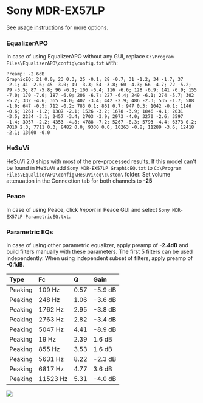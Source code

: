 # Sony MDR-EX57LP
See [usage instructions](https://github.com/jaakkopasanen/AutoEq#usage) for more options.

### EqualizerAPO
In case of using EqualizerAPO without any GUI, replace `C:\Program Files\EqualizerAPO\config\config.txt`
with:
```
Preamp: -2.6dB
GraphicEQ: 21 0.0; 23 0.3; 25 -0.1; 28 -0.7; 31 -1.2; 34 -1.7; 37 -2.1; 41 -2.6; 45 -3.0; 49 -3.3; 54 -3.8; 60 -4.3; 66 -4.7; 72 -5.2; 79 -5.5; 87 -5.8; 96 -6.1; 106 -6.4; 116 -6.6; 128 -6.9; 141 -6.9; 155 -7.0; 170 -7.0; 187 -6.9; 206 -6.7; 227 -6.4; 249 -6.1; 274 -5.7; 302 -5.2; 332 -4.6; 365 -4.0; 402 -3.4; 442 -2.9; 486 -2.3; 535 -1.7; 588 -1.0; 647 -0.5; 712 -0.2; 783 0.1; 861 0.7; 947 0.3; 1042 -0.1; 1146 -0.6; 1261 -1.2; 1387 -2.1; 1526 -3.2; 1678 -3.9; 1846 -4.1; 2031 -3.5; 2234 -3.1; 2457 -3.4; 2703 -3.9; 2973 -4.0; 3270 -2.6; 3597 -1.4; 3957 -2.2; 4353 -4.8; 4788 -7.2; 5267 -8.3; 5793 -4.4; 6373 0.2; 7010 2.3; 7711 0.3; 8482 0.0; 9330 0.0; 10263 -0.8; 11289 -3.6; 12418 -2.1; 13660 -0.0
```

### HeSuVi
HeSuVi 2.0 ships with most of the pre-processed results. If this model can't be found in HeSuVi add
`Sony MDR-EX57LP GraphicEQ.txt` to `C:\Program Files\EqualizerAPO\config\HeSuVi\eq\custom\` folder.
Set volume attenuation in the Connection tab for both channels to **-25**

### Peace
In case of using Peace, click *Import* in Peace GUI and select `Sony MDR-EX57LP ParametricEQ.txt`.

### Parametric EQs
In case of using other parametric equalizer, apply preamp of **-2.4dB** and build filters manually
with these parameters. The first 5 filters can be used independently.
When using independent subset of filters, apply preamp of **-0.1dB**.

| Type    | Fc       |    Q | Gain    |
|:--------|:---------|:-----|:--------|
| Peaking | 109 Hz   | 0.57 | -5.9 dB |
| Peaking | 248 Hz   | 1.06 | -3.6 dB |
| Peaking | 1762 Hz  | 2.95 | -3.8 dB |
| Peaking | 2763 Hz  | 2.82 | -3.4 dB |
| Peaking | 5047 Hz  | 4.41 | -8.9 dB |
| Peaking | 19 Hz    | 2.39 | 1.6 dB  |
| Peaking | 855 Hz   | 3.53 | 1.6 dB  |
| Peaking | 5631 Hz  | 8.22 | -2.3 dB |
| Peaking | 6817 Hz  | 4.77 | 3.6 dB  |
| Peaking | 11523 Hz | 5.31 | -4.0 dB |

![](https://raw.githubusercontent.com/jaakkopasanen/AutoEq/master/results/headphonecom/sbaf-serious/Sony%20MDR-EX57LP/Sony%20MDR-EX57LP.png)